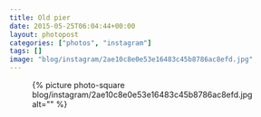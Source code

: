 ```yaml
---
title: Old pier
date: 2015-05-25T06:04:44+00:00
layout: photopost
categories: ["photos", "instagram"]
tags: []
image: "blog/instagram/2ae10c8e0e53e16483c45b8786ac8efd.jpg"
---
```


<figure class="photo photo--square">
  {% picture photo-square blog/instagram/2ae10c8e0e53e16483c45b8786ac8efd.jpg alt="" %}
</figure>


